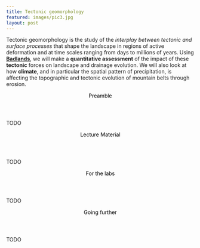 ```yaml
---
title: Tectonic geomorphology
featured: images/pic3.jpg
layout: post
---
```


Tectonic geomorphology is the study of the _interplay between tectonic and surface processes_ that shape the landscape in regions of active deformation and at time scales ranging from days to millions of years. Using [**Badlands**](https://github.com/badlands-model/pyBadlands/wiki), we will make a __quantitative assessment__ of the impact of these __tectonic__ forces on landscape and drainage evolution. We will also look at how __climate__, and in particular the spatial pattern of precipitation, is affecting the topographic and tectonic evolution of mountain belts through erosion.  

<section>
  <header>
    <span class="byline"><font color = "#000000">Preamble</font></span>
  </header>
  <p>TODO</p>
</section>

<section>
  <header>
    <span class="byline"><font color = "#000000">Lecture Material</font></span>
  </header>
  <p>TODO</p>
</section>

<section>
  <header>
    <span class="byline"><font color = "#000000">For the labs</font></span>
  </header>
  <p>TODO</p>
</section>

<section>
  <header>
    <span class="byline"><font color = "#000000">Going further</font></span>
  </header>
  <p>TODO</p>
</section>
